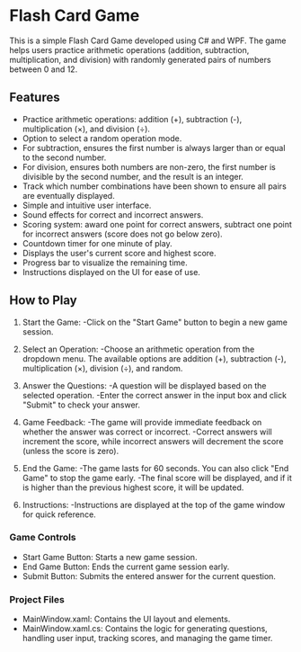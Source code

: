 # Flash Card Game

This is a simple Flash Card Game developed using C# and WPF. The game helps users practice arithmetic operations (addition, subtraction, multiplication, and division) with randomly generated pairs of numbers between 0 and 12.

## Features

- Practice arithmetic operations: addition (+), subtraction (-), multiplication (×), and division (÷).
- Option to select a random operation mode.
- For subtraction, ensures the first number is always larger than or equal to the second number.
- For division, ensures both numbers are non-zero, the first number is divisible by the second number, and the result is an integer.
- Track which number combinations have been shown to ensure all pairs are eventually displayed.
- Simple and intuitive user interface.
- Sound effects for correct and incorrect answers.
- Scoring system: award one point for correct answers, subtract one point for incorrect answers (score does not go below zero).
- Countdown timer for one minute of play.
- Displays the user's current score and highest score.
- Progress bar to visualize the remaining time.
- Instructions displayed on the UI for ease of use.

## How to Play
1. Start the Game:
   -Click on the "Start Game" button to begin a new game session.
   
3.  Select an Operation:
   -Choose an arithmetic operation from the dropdown menu. The available options are addition (+), subtraction (-), multiplication (×), division (÷), and random.
   
4. Answer the Questions:
   -A question will be displayed based on the selected operation.
   -Enter the correct answer in the input box and click "Submit" to check your answer.
   
5. Game Feedback:
   -The game will provide immediate feedback on whether the answer was correct or incorrect.
   -Correct answers will increment the score, while incorrect answers will decrement the score (unless the score is zero).
   
6. End the Game:
   -The game lasts for 60 seconds. You can also click "End Game" to stop the game early.
   -The final score will be displayed, and if it is higher than the previous highest score, it will be updated.
   
7. Instructions:
   -Instructions are displayed at the top of the game window for quick reference.

### Game Controls

- Start Game Button: Starts a new game session.
- End Game Button: Ends the current game session early.
- Submit Button: Submits the entered answer for the current question.

### Project Files

- MainWindow.xaml: Contains the UI layout and elements.
- MainWindow.xaml.cs: Contains the logic for generating questions, handling user input, tracking scores, and managing the game timer.
